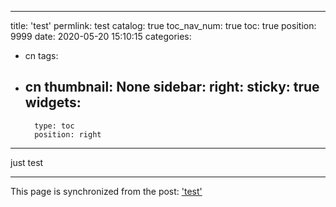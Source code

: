 
---
title: 'test'
permlink: test
catalog: true
toc_nav_num: true
toc: true
position: 9999
date: 2020-05-20 15:10:15
categories:
- cn
tags:
- cn
thumbnail: None
sidebar:
    right:
        sticky: true
widgets:
    -
        type: toc
        position: right
---


just test

- - -

This page is synchronized from the post: ['test'](https://steemit.com/@oflyhigh/test)
